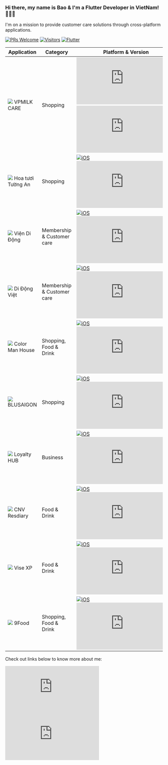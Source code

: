 ### Hi there, my name is Bao & I'm a Flutter Developer in VietNam! 🧑🏻‍💻

I'm on a mission to provide customer care solutions through cross-platform applications.

[![PRs Welcome](https://img.shields.io/badge/PRs-welcome-brightgreen.svg?style=flat&logo=github)](https://github.com/baobao1996mn) [![Visitors](https://visitor-badge.glitch.me/badge?page_id=baobao1996mn.visitor-badge)](https://github.com/baobao1996mn) [![Flutter](https://flat.badgen.net/pub/flutter-platform/xml/?icon=github)](https://github.com/baobao1996mn)

| Application | Category | Platform & Version |
| ------ | ------ | ------ |
|![](https://is4-ssl.mzstatic.com/image/thumb/Purple125/v4/39/ee/1b/39ee1b4e-caa5-325a-46d8-32544ab531a1/AppIcon-0-0-1x_U007emarketing-0-0-0-7-0-0-sRGB-0-0-0-GLES2_U002c0-512MB-85-220-0-0.png/20x0w.png) VPMILK CARE | Shopping|[![iOS](https://badgen.net/https/untitled-466mqdkn4uw0.runkit.sh?label&icon=apple)](https://apps.apple.com/us/app/id1574890246)&nbsp;&nbsp;&nbsp;&nbsp;[![Android](https://badgen.net/https/untitled-pfuji5p85uqd.runkit.sh?icon=googleplay&label)](https://play.google.com/store/apps/details?id=vn.cnv.cnvloyalty.vpmilk)|
|![](https://is5-ssl.mzstatic.com/image/thumb/Purple114/v4/bb/b4/49/bbb449bf-8fdc-9013-8234-20b582cc4494/AppIcon-0-0-1x_U007emarketing-0-0-0-7-0-0-85-220.png/20x0w.png) Hoa tươi Tường An | Shopping|[![iOS](https://badgen.net/https/untitled-oaoaqgli3wh0.runkit.sh/?label&icon=apple)](https://apps.apple.com/us/app/id1488279237)&nbsp;&nbsp;&nbsp;&nbsp;[![Android](https://badgen.net/https/untitled-dcu3j9ear0s2.runkit.sh?icon=googleplay&label)](https://play.google.com/store/apps/details?id=vn.cnv.ems.hoatuoituongan)|
|![](https://is5-ssl.mzstatic.com/image/thumb/Purple114/v4/f0/16/a6/f016a67b-9407-de28-f449-ced56cdf92ce/AppIcon-0-0-1x_U007emarketing-0-0-0-7-0-85-220.png/20x0w.png) Viện Di Động | Membership & Customer care|[![iOS](https://badgen.net/https/untitled-98gq6qtj9knp.runkit.sh/?label&icon=apple)](https://apps.apple.com/us/app/id1513319989)&nbsp;&nbsp;&nbsp;&nbsp;[![Android](https://badgen.net/https/untitled-4x98pjwlii02.runkit.sh?icon=googleplay&label)](https://play.google.com/store/apps/details?id=vn.cnv.ems.viendidong)|
|![](https://is4-ssl.mzstatic.com/image/thumb/Purple114/v4/d5/79/78/d579787a-2b20-6746-4839-4988738cbf5d/AppIcon-0-0-1x_U007emarketing-0-0-0-7-0-85-220.png/20x0w.png) Di Động Việt | Membership & Customer care|[![iOS](https://badgen.net/https/untitled-rf07y2s3deqg.runkit.sh/?label&icon=apple)](https://apps.apple.com/us/app/id1516772754)&nbsp;&nbsp;&nbsp;&nbsp;[![Android](https://badgen.net/https/untitled-6pyefp11khy6.runkit.sh?icon=googleplay&label)](https://play.google.com/store/apps/details?id=vn.cnv.ems.didongviet)|
|![](https://is5-ssl.mzstatic.com/image/thumb/Purple124/v4/83/d3/94/83d39403-f497-ba63-a956-334a7d38c626/AppIcon-1x_U007emarketing-0-7-0-85-220.png/20x0w.webp) Color Man House | Shopping, Food & Drink|[![iOS](https://badgen.net/https/untitled-5cha06ybqhg7.runkit.sh/?label&icon=apple)](https://apps.apple.com/us/app/id1521423356)&nbsp;&nbsp;&nbsp;&nbsp;[![Android](https://badgen.net/https/untitled-zwp03moezrw4.runkit.sh?icon=googleplay&label)](https://play.google.com/store/apps/details?id=com.colormanfood.cnv30062020)|
|![](https://is5-ssl.mzstatic.com/image/thumb/Purple115/v4/43/f4/ad/43f4adb5-0cc3-cdc4-fcf5-361d62b907d6/AppIcon-0-0-1x_U007emarketing-0-0-0-7-0-0-sRGB-0-0-0-GLES2_U002c0-512MB-85-220-0-0.png/20x0w.webp) BLUSAIGON | Shopping|[![iOS](https://badgen.net/https/untitled-vz9pdcloho7m.runkit.sh/?label&icon=apple)](https://apps.apple.com/app/id1535066058)&nbsp;&nbsp;&nbsp;&nbsp;[![Android](https://badgen.net/https/untitled-9l5j2jx1l1rd.runkit.sh?icon=googleplay&label)](https://play.google.com/store/apps/details?id=vn.cnv.cnvloyalty.blusaigon)|
|![](https://is2-ssl.mzstatic.com/image/thumb/Purple125/v4/31/59/ea/3159eaf8-0e93-46a4-1e55-8bf28a9cffe0/AppIcon-1x_U007emarketing-0-7-0-0-85-220.png/20x0w.webp) Loyalty HUB | Business|[![iOS](https://badgen.net/https/untitled-gwp421olec18.runkit.sh/?label&icon=apple)](https://apps.apple.com/us/app/id1564404944)&nbsp;&nbsp;&nbsp;&nbsp;[![Android](https://badgen.net/https/untitled-3wheq7b9i700.runkit.sh?icon=googleplay&label)](https://play.google.com/store/apps/details?id=vn.cnv.cnvloyalty.nethub)|
|![](https://is1-ssl.mzstatic.com/image/thumb/Purple114/v4/25/f2/b1/25f2b1fe-7ef4-a52d-c91b-ba12c218fb6d/AppIcon-0-0-1x_U007emarketing-0-0-0-7-0-85-220.png/20x0w.png) CNV Resdiary | Food & Drink|[![iOS](https://badgen.net/https/untitled-w4wchpmtvqod.runkit.sh/?label&icon=apple)](https://apps.apple.com/us/app/cnv-resdiary-now/id1504177756)&nbsp;&nbsp;&nbsp;&nbsp;[![Android](https://badgen.net/https/untitled-2911eswjn0hx.runkit.sh?icon=googleplay&label)](https://play.google.com/store/apps/details?id=vn.cnv.ems.cnvresdiary)|
|![](https://is1-ssl.mzstatic.com/image/thumb/Purple114/v4/3b/51/70/3b5170b5-9fae-d601-a263-883e0502aca9/AppIcon-0-0-1x_U007emarketing-0-0-0-7-0-85-220.png/20x0w.png) Vise XP| Food & Drink|[![iOS](https://badgen.net/https/untitled-bruzv1gzpuri.runkit.sh/?label&icon=apple)](https://apps.apple.com/us/app/vise-xp/id1484054150)&nbsp;&nbsp;&nbsp;&nbsp;[![Android](https://badgen.net/https/untitled-68b8nefr6kaj.runkit.sh?icon=googleplay&label)](https://play.google.com/store/apps/details?id=vn.cnv.visexp)|
|![](https://is5-ssl.mzstatic.com/image/thumb/Purple123/v4/f4/15/5e/f4155e75-5249-ad05-05fa-3541c5a1b154/AppIcon-0-0-1x_U007emarketing-0-0-0-7-0-85-220.png/20x0w.png) 9Food | Shopping, Food & Drink|[![iOS](https://badgen.net/https/untitled-b8qs6ckud5ed.runkit.sh/?label&icon=apple)](https://apps.apple.com/us/app/id1512741518)&nbsp;&nbsp;&nbsp;&nbsp;[![Android](https://badgen.net/https/untitled-v954o8vpsh8h.runkit.sh?icon=googleplay&label)](https://play.google.com/store/apps/details?id=vn.cnv.ems.ninefood)|

Check out links below to know more about me:

[![Subscribe me](https://badgen.net/https/untitled-p3jpb9t4sk3o.runkit.sh)](https://www.youtube.com/channel/UC_5i-LcCRuyF7Nuk7Uo6N9g)
[![Follow me](https://badgen.net/https/untitled-6jzovg4irq98.runkit.sh)](https://medium.com/@baothg)
